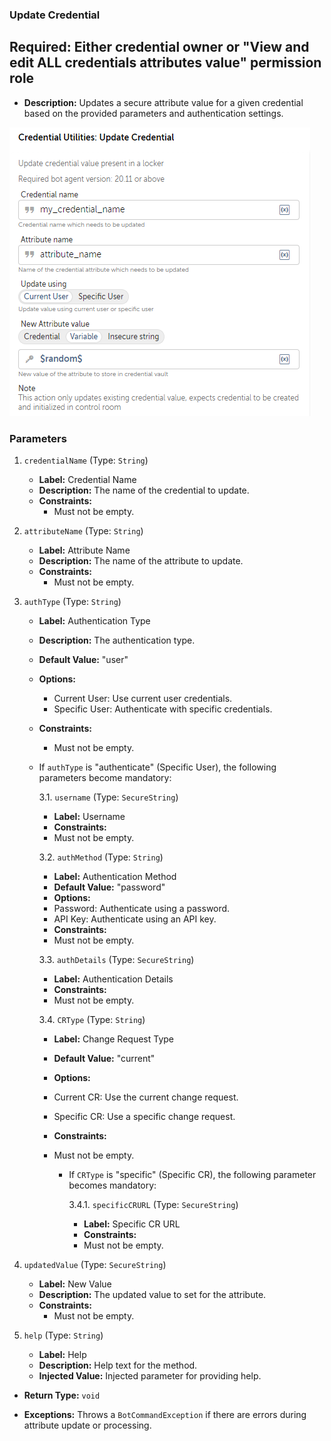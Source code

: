 ### Update Credential

## Required: Either credential owner or "View and edit ALL credentials attributes value" permission role

- **Description:** Updates a secure attribute value for a given credential based on the provided parameters and
  authentication settings.

![Alt text](./Screenshots/UpdateDynamicCredential.png)

### Parameters

1. `credentialName` (Type: `String`)
    - **Label:** Credential Name
    - **Description:** The name of the credential to update.
    - **Constraints:**
        - Must not be empty.

2. `attributeName` (Type: `String`)
    - **Label:** Attribute Name
    - **Description:** The name of the attribute to update.
    - **Constraints:**
        - Must not be empty.

3. `authType` (Type: `String`)
    - **Label:** Authentication Type
    - **Description:** The authentication type.
    - **Default Value:** "user"
    - **Options:**
        - Current User: Use current user credentials.
        - Specific User: Authenticate with specific credentials.
    - **Constraints:**
        - Must not be empty.

    - If `authType` is "authenticate" (Specific User), the following parameters become mandatory:

      3.1. `username` (Type: `SecureString`)
        - **Label:** Username
        - **Constraints:**
        - Must not be empty.

      3.2. `authMethod` (Type: `String`)
        - **Label:** Authentication Method
        - **Default Value:** "password"
        - **Options:**
        - Password: Authenticate using a password.
        - API Key: Authenticate using an API key.
        - **Constraints:**
        - Must not be empty.

      3.3. `authDetails` (Type: `SecureString`)
        - **Label:** Authentication Details
        - **Constraints:**
        - Must not be empty.

      3.4. `CRType` (Type: `String`)
        - **Label:** Change Request Type
        - **Default Value:** "current"
        - **Options:**
        - Current CR: Use the current change request.
        - Specific CR: Use a specific change request.
        - **Constraints:**
        - Must not be empty.

            - If `CRType` is "specific" (Specific CR), the following parameter becomes mandatory:

              3.4.1. `specificCRURL` (Type: `SecureString`)
                - **Label:** Specific CR URL
                - **Constraints:**
                - Must not be empty.

4. `updatedValue` (Type: `SecureString`)
    - **Label:** New Value
    - **Description:** The updated value to set for the attribute.
    - **Constraints:**
        - Must not be empty.

5. `help` (Type: `String`)
    - **Label:** Help
    - **Description:** Help text for the method.
    - **Injected Value:** Injected parameter for providing help.

- **Return Type:** `void`

- **Exceptions:** Throws a `BotCommandException` if there are errors during attribute update or processing.

